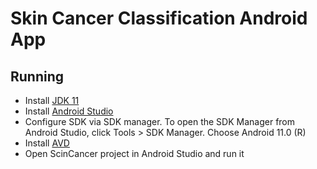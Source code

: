 # Skin Cancer Classification Android App

## Running
* Install [JDK 11](https://www.oracle.com/java/technologies/javase/jdk11-archive-downloads.html)
* Install [Android Studio](https://developer.android.google.cn/studio?hl=id)
* Configure SDK via SDK manager. To open the SDK Manager from Android Studio, click Tools > SDK Manager. Choose Android 11.0 \(R\)
* Install [AVD](https://developer.android.google.cn/studio/run/managing-avds?hl=en-GB)
* Open ScinCancer project in Android Studio and run it
